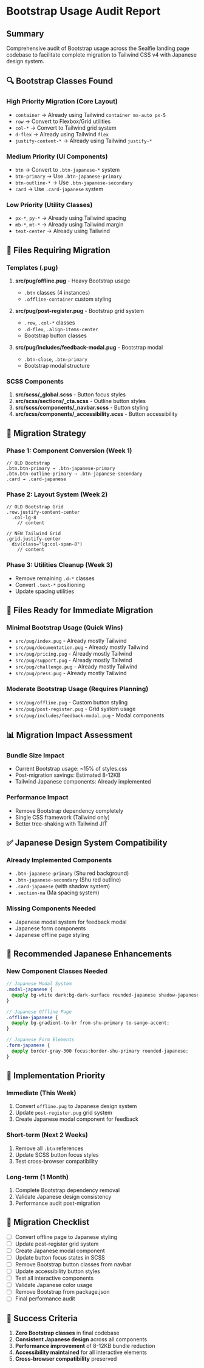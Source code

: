 # Bootstrap Usage Audit Report

## Summary
Comprehensive audit of Bootstrap usage across the Sealfie landing page codebase to facilitate complete migration to Tailwind CSS v4 with Japanese design system.

## 🔍 Bootstrap Classes Found

### High Priority Migration (Core Layout)
- `container` → Already using Tailwind `container mx-auto px-5`
- `row` → Convert to Flexbox/Grid utilities
- `col-*` → Convert to Tailwind grid system
- `d-flex` → Already using Tailwind `flex`
- `justify-content-*` → Already using Tailwind `justify-*`

### Medium Priority (UI Components)
- `btn` → Convert to `.btn-japanese-*` system
- `btn-primary` → Use `.btn-japanese-primary`
- `btn-outline-*` → Use `.btn-japanese-secondary`
- `card` → Use `.card-japanese` system

### Low Priority (Utility Classes)
- `px-*`, `py-*` → Already using Tailwind spacing
- `mb-*`, `mt-*` → Already using Tailwind margin
- `text-center` → Already using Tailwind

## 📁 Files Requiring Migration

### Templates (.pug)
1. **src/pug/offline.pug** - Heavy Bootstrap usage
   - `.btn` classes (4 instances)
   - `.offline-container` custom styling
   
2. **src/pug/post-register.pug** - Bootstrap grid system
   - `.row`, `.col-*` classes
   - `.d-flex`, `.align-items-center`
   - Bootstrap button classes

3. **src/pug/includes/feedback-modal.pug** - Bootstrap modal
   - `.btn-close`, `.btn-primary`
   - Bootstrap modal structure

### SCSS Components
1. **src/scss/_global.scss** - Button focus styles
2. **src/scss/sections/_cta.scss** - Outline button styles
3. **src/scss/components/_navbar.scss** - Button styling
4. **src/scss/components/_accessibility.scss** - Button accessibility

## 🎯 Migration Strategy

### Phase 1: Component Conversion (Week 1)
```pug
// OLD Bootstrap
.btn.btn-primary → .btn-japanese-primary
.btn.btn-outline-primary → .btn-japanese-secondary
.card → .card-japanese
```

### Phase 2: Layout System (Week 2)
```pug
// OLD Bootstrap Grid
.row.justify-content-center
  .col-lg-8
    // content

// NEW Tailwind Grid
.grid.justify-center
  div(class="lg:col-span-8")
    // content
```

### Phase 3: Utilities Cleanup (Week 3)
- Remove remaining `.d-*` classes
- Convert `.text-*` positioning
- Update spacing utilities

## 🚧 Files Ready for Immediate Migration

### Minimal Bootstrap Usage (Quick Wins)
- `src/pug/index.pug` - Already mostly Tailwind
- `src/pug/documentation.pug` - Already mostly Tailwind  
- `src/pug/pricing.pug` - Already mostly Tailwind
- `src/pug/support.pug` - Already mostly Tailwind
- `src/pug/challenge.pug` - Already mostly Tailwind
- `src/pug/press.pug` - Already mostly Tailwind

### Moderate Bootstrap Usage (Requires Planning)
- `src/pug/offline.pug` - Custom button styling
- `src/pug/post-register.pug` - Grid system usage
- `src/pug/includes/feedback-modal.pug` - Modal components

## 📊 Migration Impact Assessment

### Bundle Size Impact
- Current Bootstrap usage: ~15% of styles.css
- Post-migration savings: Estimated 8-12KB
- Tailwind Japanese components: Already implemented

### Performance Impact
- Remove Bootstrap dependency completely
- Single CSS framework (Tailwind only)
- Better tree-shaking with Tailwind JIT

## ✅ Japanese Design System Compatibility

### Already Implemented Components
- `.btn-japanese-primary` (Shu red background)
- `.btn-japanese-secondary` (Shu red outline)
- `.card-japanese` (with shadow system)
- `.section-ma` (Ma spacing system)

### Missing Components Needed
- Japanese modal system for feedback modal
- Japanese form components
- Japanese offline page styling

## 🎌 Recommended Japanese Enhancements

### New Component Classes Needed
```scss
// Japanese Modal System
.modal-japanese {
  @apply bg-white dark:bg-dark-surface rounded-japanese shadow-japanese-hover;
}

// Japanese Offline Page  
.offline-japanese {
  @apply bg-gradient-to-br from-shu-primary to-sango-accent;
}

// Japanese Form Elements
.form-japanese {
  @apply border-gray-300 focus:border-shu-primary rounded-japanese;
}
```

## 🚀 Implementation Priority

### Immediate (This Week)
1. Convert `offline.pug` to Japanese design system
2. Update `post-register.pug` grid system
3. Create Japanese modal component for feedback

### Short-term (Next 2 Weeks)
1. Remove all `.btn` references
2. Update SCSS button focus styles
3. Test cross-browser compatibility

### Long-term (1 Month)
1. Complete Bootstrap dependency removal
2. Validate Japanese design consistency
3. Performance audit post-migration

## 📝 Migration Checklist

- [ ] Convert offline page to Japanese styling
- [ ] Update post-register grid system
- [ ] Create Japanese modal component
- [ ] Update button focus states in SCSS
- [ ] Remove Bootstrap button classes from navbar
- [ ] Update accessibility button styles
- [ ] Test all interactive components
- [ ] Validate Japanese color usage
- [ ] Remove Bootstrap from package.json
- [ ] Final performance audit

## 🎯 Success Criteria

1. **Zero Bootstrap classes** in final codebase
2. **Consistent Japanese design** across all components  
3. **Performance improvement** of 8-12KB bundle reduction
4. **Accessibility maintained** for all interactive elements
5. **Cross-browser compatibility** preserved